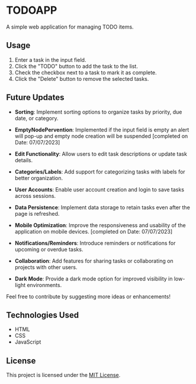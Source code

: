 # TODOAPP

A simple web application for managing TODO items.

## Usage

1. Enter a task in the input field.
2. Click the "TODO" button to add the task to the list.
3. Check the checkbox next to a task to mark it as complete.
4. Click the "Delete" button to remove the selected tasks.

## Future Updates

- **Sorting**: Implement sorting options to organize tasks by priority, due date, or category.

- **EmptyNodePervention**: Implemented if the input field is empty an alert will pop-up and empty node creation will be suspended [completed on Date: 07/07/2023]

- **Edit Functionality**: Allow users to edit task descriptions or update task details.
- **Categories/Labels**: Add support for categorizing tasks with labels for better organization.
- **User Accounts**: Enable user account creation and login to save tasks across sessions.
- **Data Persistence**: Implement data storage to retain tasks even after the page is refreshed.
- **Mobile Optimization**: Improve the responsiveness and usability of the application on mobile devices. [completed on Date: 07/07/2023]
- **Notifications/Reminders**: Introduce reminders or notifications for upcoming or overdue tasks.
- **Collaboration**: Add features for sharing tasks or collaborating on projects with other users.
- **Dark Mode**: Provide a dark mode option for improved visibility in low-light environments.

Feel free to contribute by suggesting more ideas or enhancements!

## Technologies Used

- HTML
- CSS
- JavaScript

## License

This project is licensed under the [MIT License](LICENSE).
